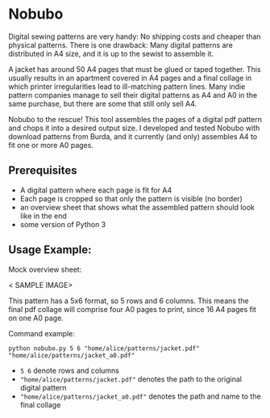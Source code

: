 # Nobubo
Digital sewing patterns are very handy: No shipping costs and cheaper than physical patterns. There is one drawback: Many digital patterns are distributed in A4 size, and it is up to the sewist to assemble it.

A jacket has around 50 A4 pages that must be glued or taped together. This usually results in an apartment covered in A4 pages and a final collage in which printer irregularities lead to ill-matching pattern lines. Many indie pattern companies manage to sell their digital patterns as A4 and A0 in the same purchase, but there are some that still only sell A4.

Nobubo to the rescue! This tool assembles the pages of a digital pdf pattern and chops it into a desired output size. I developed and tested Nobubo with download patterns from Burda, and it currently (and only) assembles A4 to fit one or more A0 pages.

## Prerequisites
* A digital pattern where each page is fit for A4
* Each page is cropped so that only the pattern is visible (no border)
* an overview sheet that shows what the assembled pattern should look like in the end
* some version of Python 3

## Usage Example:
Mock overview sheet:

< SAMPLE IMAGE>

This pattern has a 5x6 format, so 5 rows and 6 columns. This means the final pdf collage will comprise four A0 pages to print, since 16 A4 pages fit on one A0 page.

Command example: 
```
python nobubo.py 5 6 "home/alice/patterns/jacket.pdf" "home/alice/patterns/jacket_a0.pdf" 
```
* `5 6` denote rows and columns
* `"home/alice/patterns/jacket.pdf"` denotes the path to the original digital pattern
* `"home/alice/patterns/jacket_a0.pdf"` denotes the path and name to the final collage


